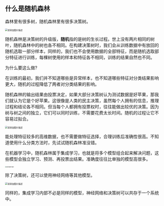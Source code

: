 ## 什么是随机森林

森林里有很多树，随机森林里有很多决策树。

<img src="https://img-blog.csdnimg.cn/755d1a19b60f4e69affe2bcbdc3dc938.png" alt="请添加图片描述" style="zoom:50%;" />

随机森林是决策树的升级版，**随机**指的是树的生长过程。世上没有两片相同的树叶，随机森林中的树也各不相同。在构建决策树时，我们会从训练数据中有放回的随机选取一部分样本，同样的，我们也不会使用数据的全部特征，而是随机选取部分特征进行训练，每棵树使用的样本和特征各不相同，训练的结果自然也不同。

为什么要这么做?

在训练的最初，我们并不知道哪些是异常样本，也不知道哪些特征对分类结果影响更大，随机的过程降低了两者对分类结果的影响。

随机森林的输出结果由投票决定，如果大部分决策树认为测试数据是好苹果，那我们就认为它是个好苹果。这很像是人类的民主决策，虽然每个人拥有的信息，推理过程和结论各不相同。但当每个人都拥有投票权时，往往能做出较优的决策。因为树与树之间的独立，它们可以同时训练，不需要花费太长时间。随机的过程让它不容易过拟合。

<img src="https://img-blog.csdnimg.cn/b49cf5075fa1468aa1c705df213f3110.png" alt="请添加图片描述" style="zoom:50%;" />

能处理特征较多的高维数据，也不需要做特征选择，合理训练后准确性很高。不知道使用什么分类方法时，先试试随机森林准没错。

在机器学习中，随机森林属于集成学习，也就是将多个模型组合起来解决问题，这些模型会独立学习、预测、再投票出结果。准确度往往比单独的模型高很多。

<img src="https://img-blog.csdnimg.cn/0452a95f374446b8a515e8b23b0fea7b.png" alt="请添加图片描述" style="zoom:25%;" />

除了决策树，还可以使用神经网络等其他模型。

<img src="https://img-blog.csdnimg.cn/5e84485b5b604f75827242d2537ab4f2.png" alt="请添加图片描述" style="zoom:50%;" />

同样的，集成学习内部不必是同样的模型，神经网络和决策树可以共存于一个系统中。